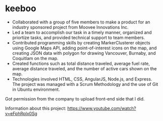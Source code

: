 # keeboo

-	Collaborated with a group of five members to make a product for an industry sponsored project from Moovee Innovations Inc. 
-	Led a team to accomplish our task in a timely manner, organized and priortize tasks, and provided technical support to team members. 
-	Contributed programming skills by creating MarkerClusterer objects using Google Maps API, adding point-of-interest icons on the map,     and creating JSON data with polygon for drawing Vancouver, Burnaby, and Coquitlam on the map.
-	Created functions such as total distance traveled, average fuel rate, average distance traveled, and the number of active cars shown on   the map. 
-	Technologies involved HTML, CSS, AngularJS, Node.js, and Express. The project was managed with a Scrum Methodology and the use of Git    in Ubuntu environment.

Got permission from the company to upload front-end side that I did.

Information about this project:
https://www.youtube.com/watch?v=eFphRplx0Sg
